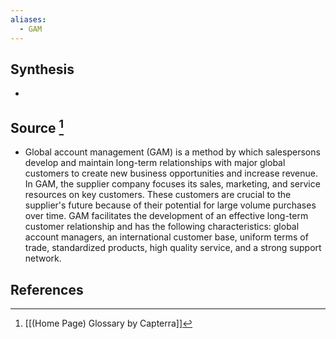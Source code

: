 ```yaml
---
aliases:
  - GAM
---
```

## Synthesis
- 
## Source [^1]
- Global account management (GAM) is a method by which salespersons develop and maintain long-term relationships with major global customers to create new business opportunities and increase revenue. In GAM, the supplier company focuses its sales, marketing, and service resources on key customers. These customers are crucial to the supplier's future because of their potential for large volume purchases over time. GAM facilitates the development of an effective long-term customer relationship and has the following characteristics: global account managers, an international customer base, uniform terms of trade, standardized products, high quality service, and a strong support network.
## References

[^1]: [[(Home Page) Glossary by Capterra]]